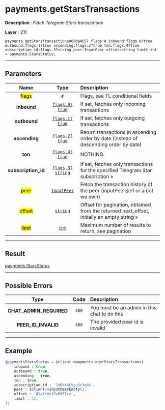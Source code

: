 # payments.getStarsTransactions

**Description** : *Fetch Telegram Stars transactions*

**Layer** : 211

```tl
payments.getStarsTransactions#69da4557 flags:# inbound:flags.0?true outbound:flags.1?true ascending:flags.2?true ton:flags.4?true subscription_id:flags.3?string peer:InputPeer offset:string limit:int = payments.StarsStatus;
```

---

## Parameters

| Name | Type | Description |
| :---: | :---: | :--- |
| <mark>flags</mark> | [`#`](type/#) | Flags, see TL conditional fields |
| **inbound** | [`flags.0?true`](type/true) | If set, fetches only incoming transactions |
| **outbound** | [`flags.1?true`](type/true) | If set, fetches only outgoing transactions |
| **ascending** | [`flags.2?true`](type/true) | Return transactions in ascending order by date (instead of descending order by date) |
| **ton** | [`flags.4?true`](type/true) | NOTHING |
| **subscription_id** | [`flags.3?string`](type/string) | If set, fetches only transactions for the specified Telegram Star subscription » |
| <mark>peer</mark> | [`InputPeer`](type/InputPeer) | Fetch the transaction history of the peer (inputPeerSelf or a bot we own) |
| <mark>offset</mark> | [`string`](type/string) | Offset for pagination, obtained from the returned next_offset, initially an empty string » |
| <mark>limit</mark> | [`int`](type/int) | Maximum number of results to return, see pagination |

---

## Result

[payments.StarsStatus](type/payments.StarsStatus)

---

## Possible Errors

| Type | Code | Description |
| :---: | :---: | :--- |
| **CHAT_ADMIN_REQUIRED** | `400` | You must be an admin in this chat to do this |
| **PEER_ID_INVALID** | `400` | The provided peer id is invalid |

---

## Example

```php
$paymentsStarsStatus = $client->payments->getStarsTransactions(
	inbound : true,
	outbound : true,
	ascending : true,
	ton : true,
	subscription_id : '1d6aX4LVyuSc3qNv',
	peer : $client->inputPeerEmpty(),
	offset : '8YxlfnbiOvD05Ice',
	limit : 32,
);
```